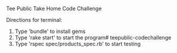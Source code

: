Tee Public Take Home Code Challenge

Directions for terminal:
1. Type 'bundle' to install gems
2. Type 'rake start' to start the program# teepublic-codechallenge
3. Type 'rspec spec/products_spec.rb' to start testing
